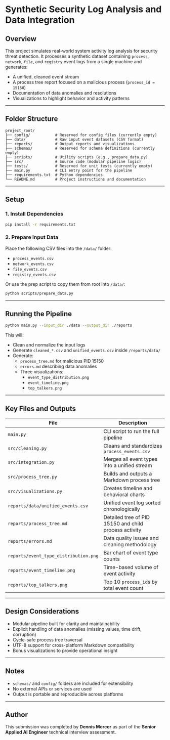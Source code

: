 
# Synthetic Security Log Analysis and Data Integration

## Overview

This project simulates real-world system activity log analysis for security threat detection. It processes a synthetic dataset containing `process`, `network`, `file`, and `registry` event logs from a single machine and generates:

- A unified, cleaned event stream
- A process tree report focused on a malicious process (`process_id = 15150`)
- Documentation of data anomalies and resolutions
- Visualizations to highlight behavior and activity patterns

---

## Folder Structure

```
project_root/
├── config/           # Reserved for config files (currently empty)
├── data/             # Raw input event datasets (CSV format)
├── reports/          # Output reports and visualizations
├── schemas/          # Reserved for schema definitions (currently empty)
├── scripts/          # Utility scripts (e.g., prepare_data.py)
├── src/              # Source code (modular pipeline logic)
├── tests/            # Reserved for unit tests (currently empty)
├── main.py           # CLI entry point for the pipeline
├── requirements.txt  # Python dependencies
└── README.md         # Project instructions and documentation
```

---

## Setup

### 1. Install Dependencies

```bash
pip install -r requirements.txt
```

### 2. Prepare Input Data

Place the following CSV files into the `/data/` folder:

- `process_events.csv`
- `network_events.csv`
- `file_events.csv`
- `registry_events.csv`

Or use the prep script to copy them from root into `/data/`:

```bash
python scripts/prepare_data.py
```

---

## Running the Pipeline

```bash
python main.py --input_dir ./data --output_dir ./reports
```

This will:
- Clean and normalize the input logs
- Generate `cleaned_*.csv` and `unified_events.csv` inside `/reports/data/`
- Generate:
  - `process_tree.md` for malicious PID 15150
  - `errors.md` describing data anomalies
  - Three visualizations:
    - `event_type_distribution.png`
    - `event_timeline.png`
    - `top_talkers.png`

---

## Key Files and Outputs

| File                                 | Description                                                   |
|--------------------------------------|---------------------------------------------------------------|
| `main.py`                            | CLI script to run the full pipeline                           |
| `src/cleaning.py`                    | Cleans and standardizes `process_events.csv`                  |
| `src/integration.py`                 | Merges all event types into a unified stream                  |
| `src/process_tree.py`                | Builds and outputs a Markdown process tree                    |
| `src/visualizations.py`              | Creates timeline and behavioral charts                        |
| `reports/data/unified_events.csv`    | Unified event log sorted chronologically                      |
| `reports/process_tree.md`            | Detailed tree of PID 15150 and child process activity         |
| `reports/errors.md`                  | Data quality issues and cleaning methodology                  |
| `reports/event_type_distribution.png`| Bar chart of event type counts                                |
| `reports/event_timeline.png`         | Time-based volume of event activity                           |
| `reports/top_talkers.png`            | Top 10 `process_id`s by total event count                     |

---

## Design Considerations

- Modular pipeline built for clarity and maintainability
- Explicit handling of data anomalies (missing values, time drift, corruption)
- Cycle-safe process tree traversal
- UTF-8 support for cross-platform Markdown compatibility
- Bonus visualizations to provide operational insight

---

## Notes

- `schemas/` and `config/` folders are included for extensibility
- No external APIs or services are used
- Output is portable and reproducible across platforms

---

## Author

This submission was completed by **Dennis Mercer** as part of the **Senior Applied AI Engineer** technical interview assessment.
